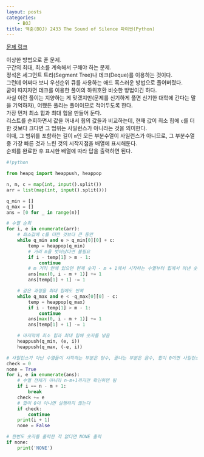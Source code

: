 ```yaml
---
layout: posts
categories:
    - BOJ
title: 백준(BOJ) 2433 The Sound of Silence 파이썬(Python)
---
```


[문제 링크](https://www.acmicpc.net/problem/2433)

이상한 방법으로 푼 문제.  
구간의 최대, 최소를 계속해서 구해야 하는 문제.  
정석은 세그먼트 트리(Segment Tree)나 데크(Deque)를 이용하는 것이다.  
그런데 어쩌다 보니 우선순위 큐를 사용하는 애드 혹스러운 방법으로 풀어버렸다.  
굳이 따지자면 데크를 이용한 풀이의 하위호환 비슷한 방법이긴 하다.  
사실 이런 풀이는 지양하는 게 맞겠지만(문제를 신기하게 풀면 신기한 대학에 간다는 말을 기억하자), 어쨌든 풀리는 풀이이므로 적어두도록 한다.  
가장 먼저 최소 힙과 최대 힙을 만들어 둔다.  
리스트를 순회하면서 값을 꺼내서 힙의 값들과 비교하는데, 현재 값이 최소 힙에 `c`를 더한 것보다 크다면 그 범위는 사일런스가 아니라는 것을 의미한다.  
이때, 그 범위를 포함하는 길이 `m`인 모든 부분수열이 사일런스가 아니므로, 그 부분수열 중 가장 빠른 것과 느린 것의 시작지점을 배열에 표시해둔다.  
순회를 완료한 후 표시한 배열에 따라 답을 출력하면 된다.

```python
#!python

from heapq import heappush, heappop

n, m, c = map(int, input().split())
arr = list(map(int, input().split()))

q_min = []
q_max = []
ans = [0 for _ in range(n)]

# 수열 순회
for i, e in enumerate(arr):
    # 최소값에 c를 더한 것보다 큰 동안
    while q_min and e > q_min[0][0] + c:
        temp = heappop(q_min)
        # 거리 m을 벗어났다면 불필요
        if i - temp[1] > m - 1:
            continue
        # m 거리 안에 있으면 현재 숫자 - m + 1에서 시작하는 수열부터 힙에서 꺼낸 숫자로 시작하는 수열은 전부 사일런스가 아님
        ans[max(0, i - m + 1)] += 1
        ans[temp[1] + 1] -= 1

    # 같은 과정을 최대 힙에도 반복
    while q_max and e < -q_max[0][0] - c:
        temp = heappop(q_max)
        if i - temp[1] > m - 1:
            continue
        ans[max(0, i - m + 1)] += 1
        ans[temp[1] + 1] -= 1

    # 마지막에 최소 힙과 최대 힙에 숫자를 넣음
    heappush(q_min, (e, i))
    heappush(q_max, (-e, i))

# 사일런스가 아닌 수열들이 시작하는 부분은 양수, 끝나는 부분은 음수, 합이 0이면 사일런스임을 의미한다
check = 0
none = True
for i, e in enumerate(ans):
    # 수열 전체가 아니라 n-m+1까지만 확인하면 됨
    if i == n - m + 1:
        break
    check += e
    # 합이 0이 아니면 실행하지 않는다
    if check:
        continue
    print(i + 1)
    none = False

# 한번도 숫자를 출력한 적 없다면 NONE 출력
if none:
    print('NONE')
```
